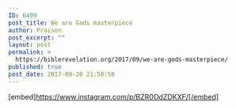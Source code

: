 ```yaml
---
ID: 6409
post_title: We are Gods masterpiece
author: Praison
post_excerpt: ""
layout: post
permalink: >
  https://biblerevelation.org/2017/09/we-are-gods-masterpiece/
published: true
post_date: 2017-09-20 21:56:50
---
```

[embed]https://www.instagram.com/p/BZR0OdZDKXF/[/embed]